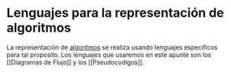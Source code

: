 # Lenguajes para la representación de algoritmos
La representación de [algoritmos](Algoritmos) se realiza usando lenguajes especificos para tal proposito. Los lenguajes que usaremos en este apunte son los [[Diagramas de Flujo]] y los [[Pseudocodigos]].
